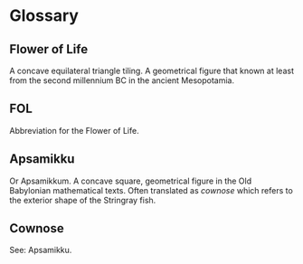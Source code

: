 # Glossary

## Flower of Life

A concave equilateral triangle tiling. A geometrical figure that known at least from the second millennium BC in the ancient Mesopotamia.

## FOL

Abbreviation for the Flower of Life.

## Apsamikku

Or Apsamikkum. A concave square, geometrical figure in the Old Babylonian mathematical texts. Often translated as *cownose* which refers to the exterior shape of the Stringray fish.

## Cownose

See: Apsamikku.
